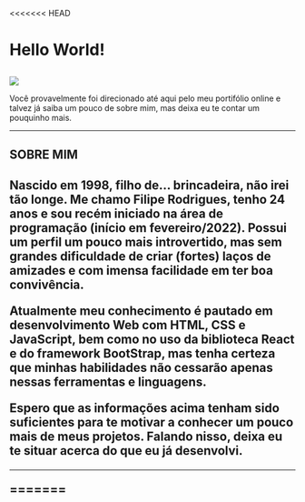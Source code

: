 <<<<<<< HEAD
<h1> Hello World! </h1>
<h2> </h2>

<img src="https://tm.ibxk.com.br/2017/06/22/22100428046161.jpg">

Você provavelmente foi direcionado até aqui pelo meu portifólio online e talvez já saiba um pouco de sobre mim, mas deixa eu te contar um pouquinho mais.
<hr>
<h2> SOBRE MIM <H2>
Nascido em 1998, filho de... brincadeira, não irei tão longe. Me chamo Filipe Rodrigues, tenho 24 anos e sou recém iniciado na área de programação (início em fevereiro/2022).  Possui um perfil um pouco mais introvertido, mas sem grandes dificuldade de criar (fortes) laços de amizades e com imensa facilidade em ter boa convivência.

Atualmente meu conhecimento é pautado em desenvolvimento Web com HTML, CSS e JavaScript, bem como no uso da biblioteca React e do framework BootStrap, mas tenha certeza que minhas habilidades não cessarão apenas nessas ferramentas e linguagens.

Espero que as informações acima tenham sido suficientes para te motivar a conhecer um pouco mais de meus projetos. Falando nisso, deixa eu te situar acerca do que eu já desenvolvi.

<hr>
=======
<!-- <hr>
>>>>>>> 295422ca23e7c8639291b940995e1d528504d4ba
<h2> Meus projetos:
<ul> 
<li> KANBAN (HTML/CSS/JS)
<p> Um quadro KANBAN com tarefas à fazer, tarefas sendo feitas e tarefas finalizadas. Um projeto para treinar a manipulação DOM e o uso de Local Storage.
<li> TO-DO WEB APP
<p> Um quadro de tarefas mais simples, mas uma construção um pouco mais robusta e feita colaborativamente com outros alunos da Digital House. Possui uma tela de Cadastro, uma de Login e a tela de Tarefas, cada uma com seus arquivos devidamente separados e com o consumo da TO-DO API da Herokuapp
<li> E-Market
<p> Uma loja fictícia 
</ul> -->
